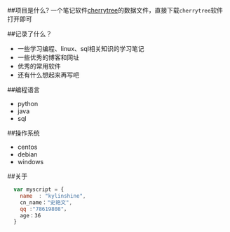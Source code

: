 ##项目是什么?
一个笔记软件[cherrytree](http://www.giuspen.com/cherrytree/)的数据文件，直接下载`cherrytree`软件打开即可

##记录了什么？

* 一些学习编程、linux、sql相关知识的学习笔记
* 一些优秀的博客和网址
* 优秀的常用软件
* 还有什么想起来再写吧


##编程语言
* python
* java
* sql

##操作系统
* centos
* debian
* windows



##关于

```javascript
  var myscript = {
    name  : "kylinshine",
	cn_name："史艳文",
    qq :"78619808"，
    age：36
  }
```